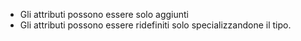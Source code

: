 - Gli attributi possono essere solo aggiunti
- Gli attributi possono essere ridefiniti solo specializzandone il tipo.